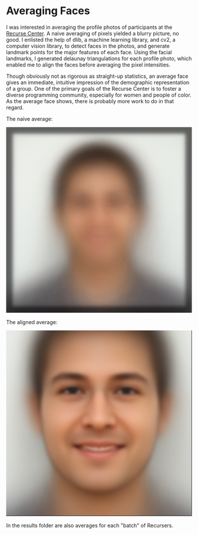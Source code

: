 # Averaging Faces

I was interested in averaging the profile photos of participants at the [Recurse Center](https://www.recurse.com). A naive averaging of pixels yielded a blurry picture, no good. I enlisted the help of dlib, a machine learning library, and cv2, a computer vision library, to detect faces in the photos, and generate landmark points for the major features of each face. Using the facial landmarks, I generated delaunay triangulations for each profile photo, which enabled me to align the faces before averaging the pixel intensities.

Though obviously not as rigorous as straight-up statistics, an average face gives an immediate, intuitive impression of the demographic representation of a group. One of the primary goals of the Recurse Center is to foster a diverse programming community, especially for women and people of color. As the average face shows, there is probably more work to do in that regard.

The naive average:

![naive average](https://github.com/sleepokay/average_faces/blob/master/misc/testing.png)

The aligned average:

![aligned average](https://github.com/sleepokay/average_faces/blob/master/results/00-average.png)


In the results folder are also averages for each "batch" of Recursers.